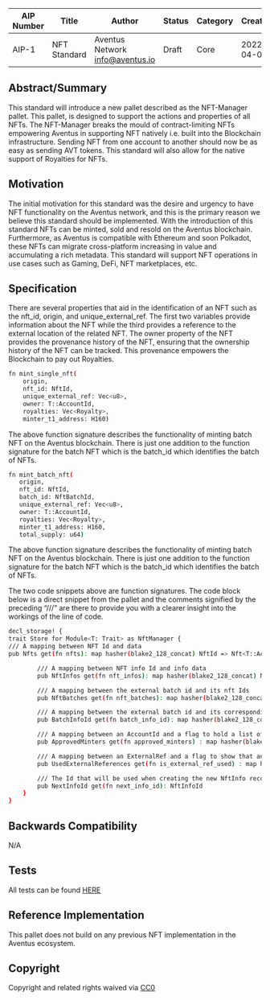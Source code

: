 
| AIP Number | Title | Author | Status | Category | Created |
|---|---| --- | --- | --- | --- |
| AIP-1 | NFT Standard | Aventus Network info@aventus.io | Draft | Core | 2022-04-04 |

## Abstract/Summary

This standard will introduce a new pallet described as the NFT-Manager pallet. This pallet, is designed to support the actions and properties of all NFTs. The NFT-Manager breaks the mould of contract-limiting NFTs empowering Aventus in supporting NFT natively i.e. built into the Blockchain infrastructure. Sending NFT from one account to another should now be as easy as sending AVT tokens. This standard will also allow for the native support of Royalties for NFTs.

## Motivation

The initial motivation for this standard was the desire and urgency to have NFT functionality on the Aventus network, and this is the primary reason we believe this standard should be implemented. With the introduction of this standard NFTs can be minted, sold and resold on the Aventus blockchain. Furthermore, as Aventus is compatible with Ethereum and soon Polkadot, these NFTs can migrate cross-platform increasing in value and accumulating a rich metadata. This standard will support NFT operations in use cases such as Gaming, DeFi, NFT marketplaces, etc.

## Specification

There are several properties that aid in the identification of an NFT such as the nft_id, origin, and unique_external_ref. The first two variables provide information about the NFT while the third provides a reference to the external location of the related NFT. The owner property of the NFT provides the provenance history of the NFT, ensuring that the ownership history of the NFT can be tracked. This provenance empowers the Blockchain to pay out Royalties.

```sh
fn mint_single_nft(
    origin,
    nft_id: NftId,
    unique_external_ref: Vec<u8>,
    owner: T::AccountId,
    royalties: Vec<Royalty>,
    minter_t1_address: H160)
```

The above function signature describes the functionality of minting batch NFT on the Aventus blockchain. There is just one addition to the function signature for the batch NFT which is the batch_id which identifies the batch of NFTs.

```sh
fn mint_batch_nft(
   origin,
   nft_id: NftId,
   batch_id: NftBatchId,
   unique_external_ref: Vec<u8>,
   owner: T::AccountId,
   royalties: Vec<Royalty>,
   minter_t1_address: H160,
   total_supply: u64)
```

The above function signature describes the functionality of minting batch NFT on the Aventus blockchain. There is just one addition to the function signature for the batch NFT which is the batch_id which identifies the batch of NFTs.

The two code snippets above are function signatures. The code block below is a direct snippet from the pallet and the comments signified by the preceding “///” are there to provide you with a clearer insight into the workings of the line of code.

```sh
decl_storage! {
trait Store for Module<T: Trait> as NftManager {
/// A mapping between NFT Id and data
pub Nfts get(fn nfts): map hasher(blake2_128_concat) NftId => Nft<T::AccountId>;

        /// A mapping between NFT info Id and info data
        pub NftInfos get(fn nft_infos): map hasher(blake2_128_concat) NftInfoId =>         NftInfo;

        /// A mapping between the external batch id and its nft Ids
        pub NftBatches get(fn nft_batches): map hasher(blake2_128_concat) NftBatchId => Vec<NftId>;

        /// A mapping between the external batch id and its corresponding NtfInfoId
        pub BatchInfoId get(fn batch_info_id): map hasher(blake2_128_concat) NftBatchId => NftInfoId;

        /// A mapping between an AccountId and a flag to hold a list of approved minters
        pub ApprovedMinters get(fn approved_minters) : map hasher(blake2_128_concat) T::AccountId => bool;

        /// A mapping between an ExternalRef and a flag to show that an NFT has used it
        pub UsedExternalReferences get(fn is_external_ref_used) : map hasher(blake2_128_concat) Vec<u8> => bool;

        /// The Id that will be used when creating the new NftInfo record
        pub NextInfoId get(fn next_info_id): NftInfoId
    }
}
```

## Backwards Compatibility

N/A

## Tests

All tests can be found [HERE](https://github.com/Aventus-Network-Services/avn-node/tree/master/aventus-frame-pallets/nft-manager/src/tests)

## Reference Implementation

This pallet does not build on any previous NFT implementation in the Aventus ecosystem.

## Copyright

Copyright and related rights waived via [CC0](../../../LICENSE)
